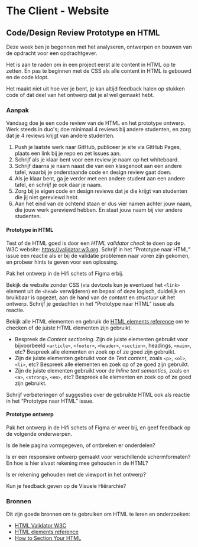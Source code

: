 # The Client - Website

## Code/Design Review Prototype en HTML

Deze week ben je begonnen met het analyseren, ontwerpen en bouwen van de opdracht voor een opdrachtgever. 

Het is aan te raden om in een project eerst alle content in HTML op te zetten. En pas te beginnen met de CSS als alle content in HTML is gebouwd en de code klopt.

Het maakt niet uit hoe ver je bent, je kan altijd feedback halen op stukken code of dat deel van het ontwerp dat je al wel gemaakt hebt. 



### Aanpak

Vandaag doe je een code review van de HTML en het prototype ontwerp. Werk steeds in duo's; doe minimaal 4 reviews bij andere studenten, en zorg dat je 4 reviews krijgt van andere studenten.

1. Push je laatste werk naar GitHub, publiceer je site via GitHub Pages, plaats een link bij je repo en zet Issues aan.
2. Schrijf als je klaar bent voor een review je naam op het whiteboard. 
3. Schrijf daarna je naam naast die van een klasgenoot aan een andere tafel, waarbij je onderstaande code en design review gaat doen.
4. Als je klaar bent, ga je verder met een andere student aan een andere tafel, en schrijf je ook daar je naam.
5. Zorg bij je eigen code en design reviews dat je die krijgt van studenten die jij niet gereviewd hebt.
6. Aan het eind van de ochtend staan er dus vier namen achter jouw naam, die jouw werk gereviewd hebben. En staat jouw naam bij vier andere studenten.


#### Prototype in HTML

Test of de HTML goed is door een _HTML validator check_ te doen op de W3C website: https://validator.w3.org. Schrijf in het “Prototype naar HTML” issue een reactie als er bij de validatie problemen naar voren zijn gekomen, en probeer hints te geven voor een oplossing.

Pak het ontwerp in de Hifi schets of Figma erbij.

Bekijk de website zonder CSS (via devtools kun je eventueel het `<link>` element uit de `<head>` verwijderen) en bepaal of deze logisch, duidelijk en bruikbaar is opgezet, aan de hand van de _content_ en _structuur_ uit het ontwerp. Schrijf je gedachten in het “Prototype naar HTML” issue als reactie.

Bekijk alle HTML elementen en gebruik de [HTML elements reference](https://developer.mozilla.org/en-US/docs/Web/HTML/Element) om te checken of de juiste HTML elementen zijn gebruikt.
   - Bespreek de *Content sectioning*. Zijn de juiste elementen gebruikt voor bijvoorbeeld `<article>`, `<footer>`, `<header>`, `<section>`,  headings, `<main>`, etc? Bespreek alle elementen en zoek op of ze goed zijn gebruikt.
   - Zijn de juiste elementen gebruikt voor de *Text content*, zoals `<p>`, `<ol>`, `<li>`, etc? Bespreek alle elementen en zoek op of ze goed zijn gebruikt. 
   - Zijn de juiste elementen gebruikt voor de *Inline text semantics*, zoals  en `<a>`, `<strong>`, `<em>`, etc? Bespreek alle elementen en zoek op of ze goed zijn gebruikt. 

Schrijf verbeteringen of suggesties over de gebruikte HTML ook als reactie in het “Prototype naar HTML” issue.


#### Prototype ontwerp

Pak het ontwerp in de Hifi schets of Figma er weer bij, en geef feedback op de volgende onderwerpen.

Is de hele pagina vormgegeven, of ontbreken er onderdelen?

Is er een responsive ontwerp gemaakt voor verschillende schermformaten? En hoe is hier alvast rekening mee gehouden in de HTML?

Is er rekening gehouden met de viewport in het ontwerp?

Kun je feedback geven op de Visuele Hiërarchie?


### Bronnen

Dit zijn goede bronnen om te gebruiken om HTML te leren en onderzoeken: 

- [HTML Validator W3C](https://validator.w3.org)
- [HTML elements reference](https://developer.mozilla.org/en-US/docs/Web/HTML/Element)
- [How to Section Your HTML](https://css-tricks.com/how-to-section-your-html/)


